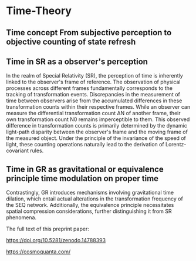 # Time-Theory 

## Time concept From subjective perception to objective counting of state refresh


## Time in SR as a observer's perception
In the realm of Special Relativity (SR), the perception of time is inherently linked to the observer's frame of reference. The observation of physical processes across different frames fundamentally corresponds to the tracking of transformation events. Discrepancies in the measurement of time between observers arise from the accumulated differences in these transformation counts within their respective frames. While an observer can measure the differential transformation count ΔN of another frame, their own transformation count N0 remains imperceptible to them. This observed difference in transformation counts is primarily determined by the dynamic light-path disparity between the observer's frame and the moving frame of the measured object. Under the principle of the invariance of the speed of light, these counting operations naturally lead to the derivation of Lorentz-covariant rules.

## Time in GR  as gravitational or equivalence principle time modulation on proper time 
Contrastingly, GR introduces mechanisms involving gravitational time dilation, which entail actual alterations in the transformation frequency of the SEQ network. Additionally, the equivalence principle necessitates spatial compression considerations, further distinguishing it from SR phenomena.

The full text of this preprint paper:

https://doi.org/10.5281/zenodo.14788393

https://cosmoquanta.com/
